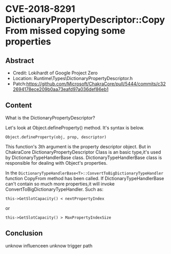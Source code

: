 # CVE-2018-8291 DictionaryPropertyDescriptor::CopyFrom missed copying some properties

## Abstract

* Credit: Lokihardt of Google Project Zero
* Location: Runtime\Types\DictionaryPropertyDescriptor.h
* Patch:https://github.com/Microsoft/ChakraCore/pull/5444/commits/c322694178ece209b0aa73eafd97a036def86eb1


## Content
What is the DictionaryPropertyDescriptor?

Let's look at Object.defineProperty() method.
It's syntax is below.
```
Object.defineProperty(obj, prop, descriptor)
```
This function's 3th argument is the property descriptor object.
But in ChakraCore DictionaryPropertyDescriptor Class is an basic type,it's used by DictionaryTypeHandlerBase class. DictionaryTypeHandlerBase class is responsible for dealing with Object's properties.

In the `DictionaryTypeHandlerBase<T>::ConvertToBigDictionaryTypeHandler` function CopyFrom method has been called.
If DictionaryTypeHandlerBase can't contain so much more properties,it will invoke ConvertToBigDictionaryTypeHandler.
Such as:
```
this->GetSlotCapacity() < nextPropertyIndex
```
or
```
this->GetSlotCapacity() > MaxPropertyIndexSize
```

## Conclusion
unknow influenceen
unknow trigger path

